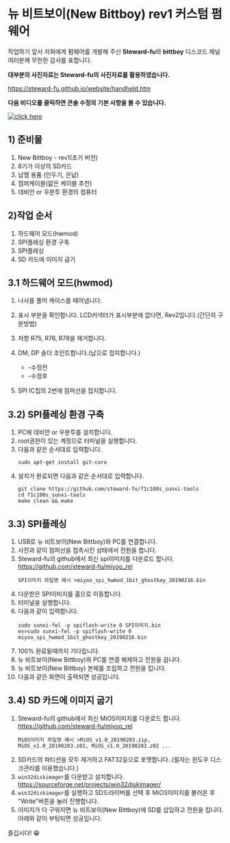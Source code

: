 # 뉴 비트보이(New Bittboy) rev1 커스텀 펌웨어

작업하기 앞서 저희에게 펌웨어를 개발해 주신 **Steward-fu**와 **bittboy** 디스코드 체널 여러분께 무한한 감사를 표합니다.

**대부분의 사진자료는 Steward-fu의 사진자료를 활용하였습니다.**

https://steward-fu.github.io/website/handheld.htm

**다음 비디오를 클릭하면 콘솔 수정의 기본 사항을 볼 수 있습니다.**

[![click here](https://img.youtube.com/vi/FjQquL3W99U/maxresdefault.jpg)](https://youtu.be/FjQquL3W99U)

## 1) 준비물
1. New Bittboy - rev1(초기 버전)
2. 8기가 이상의 SD카드
3. 납뗌 용품 (인두기, 은납)
4. 점퍼케이블(얇은 케이블 추천)
5. 데비안 or 우분투 환경의 컴퓨터

## 2)작업 순서
1. 하드웨어 모드(hwmod)
2. SPI플레싱 환경 구축
3. SPI플레싱
3. SD 카드에 이미지 굽기

## 3.1 하드웨어 모드(hwmod)
1. 나사를 풀어 케이스를 때어냅니다. 
2. 표시 부분을 확인합니다. LCD커넥터가 표시부분에 없다면, Rev2입니다.(간단히 구분방법)
 

3. 저항 R75, R76, R78을 제거합니다.
4. DM, DP 솔더 조인트합니다.(납으로 접지합니다.)
   - -수정전
   - -수정후
5. SPI IC칩의 2번에 점퍼선을 접지합니다.
 

## 3.2) SPI플레싱 환경 구축
1. PC에 데비안 or 우분투를 설치합니다.
2. root권한이 있는 계정으로 터미널을 실행합니다.
3. 다음과 같은 순서대로 입력합니다.
   ```
   sudo apt-get install git-core
   ```
4. 설치가 완료되면 다음과 같은 순서대로 입력합니다.
   ```
   git clone https://github.com/steward-fu/f1c100s_sunxi-tools
   cd f1c100s_sunxi-tools
   make clean && make
   ```

## 3.3) SPI플레싱
1. USB로 뉴 비트보이(New Bittboy)와 PC를 연결합니다.
2. 사진과 같이 점퍼선을 접촉시킨 상태에서 전원을 켭니다.
3. Steward-fu의 github에서 최신 spi이미지를 다운로드 합니다. https://github.com/steward-fu/miyoo_rel
   ```
   SPI이미지 파일명 예시 >miyoo_spi_hwmod_1bit_ghostkey_20190216.bin
   ```
4. 다운받은 SPI이미지를 홈으로 이동합니다.
5. 터미널을 실행합니다.
6. 다음과 같이 입력합니다.
   ```
   sudo sunxi-fel -p spiflash-write 0 SPI이미지.bin
   ex>sudo sunxi-fel -p spiflash-write 0 miyoo_spi_hwmod_1bit_ghostkey_20190216.bin
   ```
7. 100% 완료될때까지 기다립니다.
8. 뉴 비트보이(New Bittboy)와 PC를 연결 해제하고 전원을 끕니다.
9. 뉴 비트보이(New Bittboy) 본체를 조립하고 전원을 킵니다.
10. 다음과 같은 화면이 출력되면 성공입니다.
 

## 3.4) SD 카드에 이미지 굽기
1. Steward-fu의 github에서 최신 MiOS이미지를 다운로드 합니다. https://github.com/steward-fu/miyoo_rel
   ```
   MiOS이미지 파일명 예시 >MiOS_v1.0_20190203.zip, MiOS_v1.0_20190203.z01, MiOS_v1.0_20190203.z02 ...
   ```
2. SD카드의 파티션을 모두 제거하고 FAT32등으로 포맷합니다..(필자는 윈도우 디스크관리를 이용했습니다.)
3. `win32diskimager`를 다운받고 설치합니다. https://sourceforge.net/projects/win32diskimager/
4. `win32diskimager`를 실행하고 SD드라이버를 선택 후 MiOS이미지를 불러온 후 "Write"버튼을 눌러 진행합니다. 
5. 이미지가 다 구워지면 뉴 비트보이(New Bittboy)에 SD를 삽입하고 전원을 킵니다. 아래와 같이 부팅되면 성공입니다.

즐깁시다! :grin:
